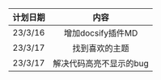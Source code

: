 | 计划日期 |                             内容                             | 
| :--: | :----------------------------------------------------------: | 
|  23/3/16   |                     增加docsify插件MD                      |  
|  23/3/17   |                     找到喜欢的主题                    |
|  23/3/17   |                     解决代码高亮不显示的bug                    |